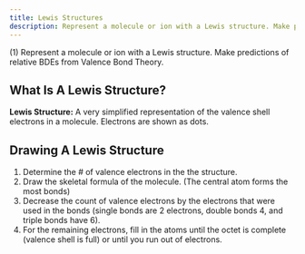 ```yaml
---
title: Lewis Structures
description: Represent a molecule or ion with a Lewis structure. Make predictions of relative BDEs from Valence Bond Theory.
---
```


(1) Represent a molecule or ion with a Lewis structure. Make predictions of relative BDEs from Valence Bond Theory.

## What Is A Lewis Structure?

**Lewis Structure:** A very simplified representation of the valence shell electrons in a molecule. Electrons are shown as dots.

## Drawing A Lewis Structure

1. Determine the # of valence electrons in the the structure.
2. Draw the skeletal formula of the molecule. (The central atom forms the most bonds)
3. Decrease the count of valence electrons by the electrons that were used in the bonds (single bonds are 2 electrons, double bonds 4, and triple bonds have 6).
4. For the remaining electrons, fill in the atoms until the octet is complete (valence shell is full) or until you run out of electrons.
